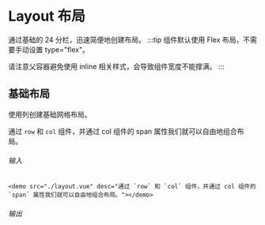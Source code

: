 # Layout 布局
通过基础的 24 分栏，迅速简便地创建布局。
:::tip
组件默认使用 Flex 布局，不需要手动设置 type="flex"。

请注意父容器避免使用 inline 相关样式，会导致组件宽度不能撑满。
:::

## 基础布局
使用列创建基础网格布局。

通过 `row` 和 `col` 组件，并通过 col 组件的 span 属性我们就可以自由地组合布局。

###### 输入
```
<demo src="./layout.vue" desc="通过 `row` 和 `col` 组件，并通过 col 组件的 `span` 属性我们就可以自由地组合布局。"></demo>
```
###### 输出
<demo src="./layout.vue" desc="通过 `row` 和 `col` 组件，并通过 col 组件的 `span` 属性我们就可以自由地组合布局。"></demo>

